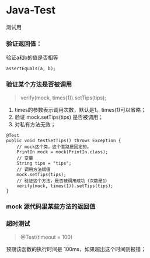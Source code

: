 # Java-Test
测试用

### 验证返回值：

验证a和b的值是否相等

```$xslt
assertEquals(a, b);
```

### 验证某个方法是否被调用

> verify(mock, times(1)).setTips(tips);

1. times的参数表示调用次数，默认是1。times(1)可以省略；
2. 验证 mock.setTips(tips) 是否被调用；
3. 对私有方法无效；

```$xslt
@Test
public void testSetTips() throws Exception {
    // mock这个类，这个套路是固定的。
    PrintIn mock = mock(PrintIn.class);
    // 变量
    String tips = "tips";
    // 调用方法赋值
    mock.setTips(tips);
    // 验证这个方法，是否被调用成功（次数是1）
    verify(mock, times(1)).setTips(tips);
}
```

### mock 源代码里某些方法的返回值



### 超时测试

> @Test(timeout = 100)

预期该函数的执行时间是 100ms，如果超出这个时间则报错；